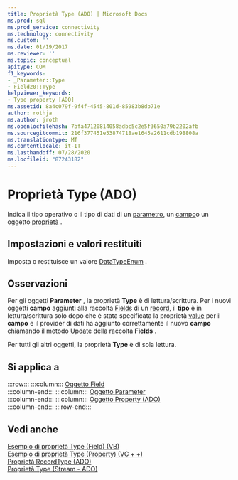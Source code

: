 ```yaml
---
title: Proprietà Type (ADO) | Microsoft Docs
ms.prod: sql
ms.prod_service: connectivity
ms.technology: connectivity
ms.custom: ''
ms.date: 01/19/2017
ms.reviewer: ''
ms.topic: conceptual
apitype: COM
f1_keywords:
- _Parameter::Type
- Field20::Type
helpviewer_keywords:
- Type property [ADO]
ms.assetid: 8a4c079f-9f4f-4545-801d-85983b8db71e
author: rothja
ms.author: jroth
ms.openlocfilehash: 7bfa47120814058adbc5c2e5f3650a79b2202afb
ms.sourcegitcommit: 216f377451e53874718ae1645a2611cdb198808a
ms.translationtype: MT
ms.contentlocale: it-IT
ms.lasthandoff: 07/28/2020
ms.locfileid: "87243182"
---
```

# <a name="type-property-ado"></a>Proprietà Type (ADO)
Indica il tipo operativo o il tipo di dati di un [parametro](../../../ado/reference/ado-api/parameter-object.md), un [campo](../../../ado/reference/ado-api/field-object.md)o un oggetto [proprietà](../../../ado/reference/ado-api/property-object-ado.md) .  
  
## <a name="settings-and-return-values"></a>Impostazioni e valori restituiti  
 Imposta o restituisce un valore [DataTypeEnum](../../../ado/reference/ado-api/datatypeenum.md) .  
  
## <a name="remarks"></a>Osservazioni  
 Per gli oggetti **Parameter** , la proprietà **Type** è di lettura/scrittura. Per i nuovi oggetti **campo** aggiunti alla raccolta [Fields](../../../ado/reference/ado-api/fields-collection-ado.md) di un [record](../../../ado/reference/ado-api/record-object-ado.md), il **tipo** è in lettura/scrittura solo dopo che è stata specificata la proprietà [value](../../../ado/reference/ado-api/value-property-ado.md) per il **campo** e il provider di dati ha aggiunto correttamente il nuovo **campo** chiamando il metodo [Update](../../../ado/reference/ado-api/update-method.md) della raccolta **Fields** .  
  
 Per tutti gli altri oggetti, la proprietà **Type** è di sola lettura.  
  
## <a name="applies-to"></a>Si applica a  

:::row:::
    :::column:::
        [Oggetto Field](../../../ado/reference/ado-api/field-object.md)  
    :::column-end:::
    :::column:::
        [Oggetto Parameter](../../../ado/reference/ado-api/parameter-object.md)  
    :::column-end:::
    :::column:::
        [Oggetto Property (ADO)](../../../ado/reference/ado-api/property-object-ado.md)  
    :::column-end:::
:::row-end:::

## <a name="see-also"></a>Vedi anche  
 [Esempio di proprietà Type (Field) (VB)](../../../ado/reference/ado-api/type-property-example-field-vb.md)   
 [Esempio di proprietà Type (Property) (VC + +)](../../../ado/reference/ado-api/type-property-example-property-vc.md)   
 [Proprietà RecordType (ADO)](../../../ado/reference/ado-api/recordtype-property-ado.md)   
 [Proprietà Type (Stream - ADO)](../../../ado/reference/ado-api/type-property-ado-stream.md)
